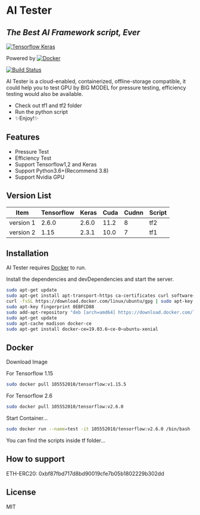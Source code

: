 # AI Tester
## _The Best AI Framework script, Ever_

[![Tensorflow Keras](https://pic4.zhimg.com/80/v2-b9909815be5a652ab6d79761dd8c21d3_720w.jpg)](https://zhuanlan.zhihu.com/p/89017996)

Powered by [![Docker](https://encrypted-tbn0.gstatic.com/images?q=tbn:ANd9GcQjePG-OsC4pSv5y3aYS-1J1uHOOno7jIKlPcbxoYTkDkVQuukm6zVQYizi6sUwv5yiPpM&usqp=CAU)](https://docs.docker.com/)

[![Build Status](https://travis-ci.org/joemccann/dillinger.svg?branch=master)](https://hub.docker.com/repository/docker/105552010/tensorflow)

AI Tester is a cloud-enabled, containerized, offline-storage compatible,
it could help you to test GPU by BIG MODEL for pressure testing, efficiency testing would also be available.

- Check out tf1 and tf2 folder
- Run the python script
- ✨Enjoy!✨

## Features

- Pressure Test
- Efficiency Test
- Support Tensorflow1,2 and Keras
- Support Python3.6+(Recommend 3.8)
- Support Nvidia GPU

## Version List

| Item | Tensorflow | Keras | Cuda | Cudnn | Script |
| ---- | ---------- | ----- | ---- | ----- | ------ |
| version 1 | 2.6.0 | 2.6.0 | 11.2 | 8 | tf2 |
| version 2 | 1.15 | 2.3.1 | 10.0 | 7 | tf1 |

## Installation

AI Tester requires [Docker](https://docs.docker.com/get-docker/) to run.

Install the dependencies and devDependencies and start the server.

```sh
sudo apt-get update
sudo apt-get install apt-transport-https ca-certificates curl software-properties-common
curl -fsSL https://download.docker.com/linux/ubuntu/gpg | sudo apt-key add -
sudo apt-key fingerprint 0EBFCD88
sudo add-apt-repository "deb [arch=amd64] https://download.docker.com/linux/ubuntu $(lsb_release -cs) stable"
sudo apt-get update
sudo apt-cache madison docker-ce
sudo apt-get install docker-ce=19.03.6~ce-0~ubuntu-xenial
```

## Docker

Download Image

For Tensorflow 1.15
```sh
sudo docker pull 105552010/tensorflow:v1.15.5
```
For Tensorflow 2.6
```sh
sudo docker pull 105552010/tensorflow:v2.6.0
```

Start Container...

```sh
sudo docker run --name=test -it 105552010/tensorflow:v2.6.0 /bin/bash
```
You can find the scripts inside tf folder...

## How to support
ETH-ERC20: 0xbf87fbd717d8bd90019cfe7b05b1802229b302dd

## License

MIT
